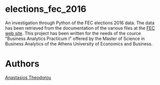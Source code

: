 # elections_fec_2016
An investigation through Python of the FEC elections 2016 data. The data has been retrieved from the documentation of the various files at the [FEC web site](https://www.fec.gov/). This project has been written for the needs of the cource "Business Analytics Practicum I" offered by the Master of Science in Business Analytics of the Athens University of Economics and Business.

# Authors
[Anastasios Theodorou](https://github.com/antheodorou) <br/>
